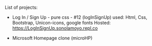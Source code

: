 List of projects:
- Log In / Sign Up - pure css - #12 (logInSignUp)
  used: Html, Css, Bootstrap, Unicon-icons, google fonts
  Hosted: https://LogInSignUp.sonolamoyo.repl.co

- Microsoft Homepage clone (microHP)

